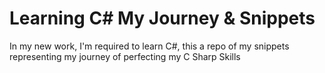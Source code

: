 # Learning C# My Journey & Snippets 
In my new work, I'm required to learn C#, this a repo of my snippets representing my journey of perfecting my C Sharp Skills 

